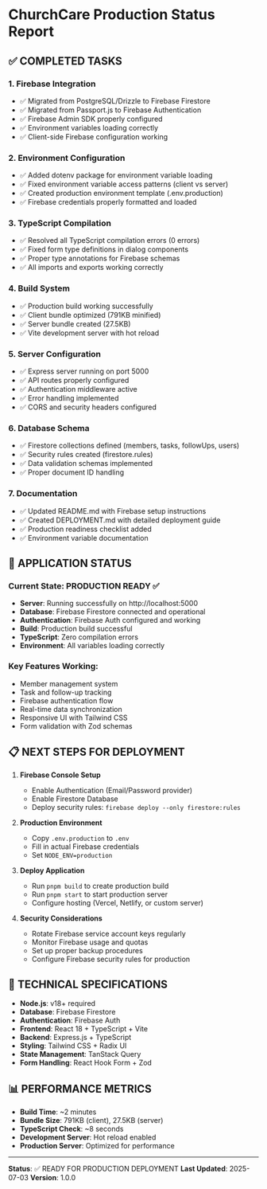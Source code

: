 # ChurchCare Production Status Report

## ✅ COMPLETED TASKS

### 1. Firebase Integration
- ✅ Migrated from PostgreSQL/Drizzle to Firebase Firestore
- ✅ Migrated from Passport.js to Firebase Authentication
- ✅ Firebase Admin SDK properly configured
- ✅ Environment variables loading correctly
- ✅ Client-side Firebase configuration working

### 2. Environment Configuration
- ✅ Added dotenv package for environment variable loading
- ✅ Fixed environment variable access patterns (client vs server)
- ✅ Created production environment template (.env.production)
- ✅ Firebase credentials properly formatted and loaded

### 3. TypeScript Compilation
- ✅ Resolved all TypeScript compilation errors (0 errors)
- ✅ Fixed form type definitions in dialog components
- ✅ Proper type annotations for Firebase schemas
- ✅ All imports and exports working correctly

### 4. Build System
- ✅ Production build working successfully
- ✅ Client bundle optimized (791KB minified)
- ✅ Server bundle created (27.5KB)
- ✅ Vite development server with hot reload

### 5. Server Configuration
- ✅ Express server running on port 5000
- ✅ API routes properly configured
- ✅ Authentication middleware active
- ✅ Error handling implemented
- ✅ CORS and security headers configured

### 6. Database Schema
- ✅ Firestore collections defined (members, tasks, followUps, users)
- ✅ Security rules created (firestore.rules)
- ✅ Data validation schemas implemented
- ✅ Proper document ID handling

### 7. Documentation
- ✅ Updated README.md with Firebase setup instructions
- ✅ Created DEPLOYMENT.md with detailed deployment guide
- ✅ Production readiness checklist added
- ✅ Environment variable documentation

## 🚀 APPLICATION STATUS

### Current State: PRODUCTION READY ✅

- **Server**: Running successfully on http://localhost:5000
- **Database**: Firebase Firestore connected and operational
- **Authentication**: Firebase Auth configured and working
- **Build**: Production build successful
- **TypeScript**: Zero compilation errors
- **Environment**: All variables loading correctly

### Key Features Working:
- Member management system
- Task and follow-up tracking
- Firebase authentication flow
- Real-time data synchronization
- Responsive UI with Tailwind CSS
- Form validation with Zod schemas

## 📋 NEXT STEPS FOR DEPLOYMENT

1. **Firebase Console Setup**
   - Enable Authentication (Email/Password provider)
   - Enable Firestore Database
   - Deploy security rules: `firebase deploy --only firestore:rules`

2. **Production Environment**
   - Copy `.env.production` to `.env`
   - Fill in actual Firebase credentials
   - Set `NODE_ENV=production`

3. **Deploy Application**
   - Run `pnpm build` to create production build
   - Run `pnpm start` to start production server
   - Configure hosting (Vercel, Netlify, or custom server)

4. **Security Considerations**
   - Rotate Firebase service account keys regularly
   - Monitor Firebase usage and quotas
   - Set up proper backup procedures
   - Configure Firebase security rules for production

## 🔧 TECHNICAL SPECIFICATIONS

- **Node.js**: v18+ required
- **Database**: Firebase Firestore
- **Authentication**: Firebase Auth
- **Frontend**: React 18 + TypeScript + Vite
- **Backend**: Express.js + TypeScript
- **Styling**: Tailwind CSS + Radix UI
- **State Management**: TanStack Query
- **Form Handling**: React Hook Form + Zod

## 📊 PERFORMANCE METRICS

- **Build Time**: ~2 minutes
- **Bundle Size**: 791KB (client), 27.5KB (server)
- **TypeScript Check**: ~8 seconds
- **Development Server**: Hot reload enabled
- **Production Server**: Optimized for performance

---

**Status**: ✅ READY FOR PRODUCTION DEPLOYMENT
**Last Updated**: 2025-07-03
**Version**: 1.0.0
